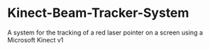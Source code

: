 # Kinect-Beam-Tracker-System
A system for the tracking of a red laser pointer on a screen using a Microsoft Kinect v1
